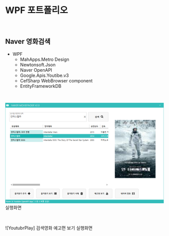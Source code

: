 # WPF 포트폴리오

<br/>

## Naver 영화검색
- WPF
  - MahApps.Metro Design
  - Newtonsoft.Json
  - Naver OpenAPI
  - Google.Apis.Youtibe.v3
  - CefSharp WebBrowser component
  - EntityFrameworkDB

<br/>

  ![NaverMovieFinder](https://github.com/Hrangett/Study-WPF/raw/main/capture/Interstella.png)
  실행화면

<br/>

  ![YoutubrPlay]
  검색영화 예고편 보기 실행화면
  
  
